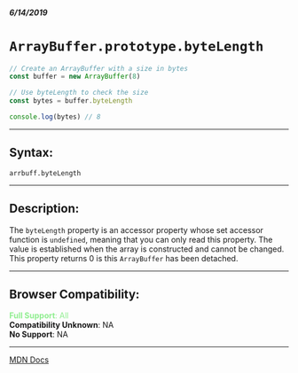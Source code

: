 ##### 6/14/2019
# `ArrayBuffer.prototype.byteLength`

```js
// Create an ArrayBuffer with a size in bytes
const buffer = new ArrayBuffer(8)

// Use byteLength to check the size
const bytes = buffer.byteLength

console.log(bytes) // 8
```

---

## Syntax:
`arrbuff.byteLength`

---

## Description:
The `byteLength` property is an accessor property whose set accessor function is `undefined`, meaning that you can only read this property.  The value is established when the array is constructed and cannot be changed.  This property returns 0 is this `ArrayBuffer` has been detached.

---

## Browser Compatibility:
<span style="color: lightgreen">**Full Support**: All</span>  
**Compatibility Unknown**: NA  
**No Support**: NA

---

[MDN Docs](https://developer.mozilla.org/en-US/docs/Web/JavaScript/Reference/Global_Objects/ArrayBuffer/byteLength)
